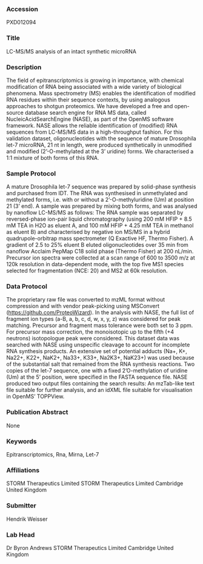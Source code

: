 ### Accession
PXD012094

### Title
LC-MS/MS analysis of an intact synthetic microRNA

### Description
The field of epitranscriptomics is growing in importance, with chemical modification of RNA being associated with a wide variety of biological phenomena. Mass spectrometry (MS) enables the identification of modified RNA residues within their sequence contexts, by using analogous approaches to shotgun proteomics. We have developed a free and open-source database search engine for RNA MS data, called NucleicAcidSearchEngine (NASE), as part of the OpenMS software framework. NASE allows the reliable identification of (modified) RNA sequences from LC-MS/MS data in a high-throughput fashion. For this validation dataset, oligonucleotides with the sequence of mature Drosophila let-7 microRNA, 21 nt in length, were produced synthetically in unmodified and modified (2’-O-methylated at the 3’ uridine) forms. We characterised a 1:1 mixture of both forms of this RNA.

### Sample Protocol
A mature Drosophila let-7 sequence was prepared by solid-phase synthesis and purchased from IDT. The RNA was synthesised in unmethylated and methylated forms, i.e.  with or without a 2’-O-methyluridine (Um) at position 21 (3’ end). A sample was prepared by mixing both forms, and was analysed by nanoflow LC-MS/MS as follows: The RNA sample was separated by reversed-phase ion-pair liquid chromatography (using 200 mM HFIP + 8.5 mM TEA in H2O as eluent A, and 100 mM HFIP + 4.25 mM TEA in methanol as eluent B) and characterised by negative ion MS/MS in a hybrid quadrupole-orbitrap mass spectrometer (Q Exactive HF, Thermo Fisher). A gradient of 2.5 to 25% eluent B eluted oligonucleotides over 35 min from nanoflow Acclaim PepMap C18 solid phase (Thermo Fisher) at 200 nL/min. Precursor ion spectra were collected at a scan range of 600 to 3500 m/z at 120k resolution in data-dependent mode, with the top five MS1 species selected for fragmentation (NCE: 20) and MS2 at 60k resolution.

### Data Protocol
The proprietary raw file was converted to mzML format without compression and with vendor peak-picking using MSConvert (https://github.com/ProteoWizard). In the analysis with NASE, the full list of fragment ion types (a-B, a, b, c, d, w, x, y, z) was considered for peak matching. Precursor and fragment mass tolerance were both set to 3 ppm. For precursor mass correction, the monoisotopic up to the fifth (+4 neutrons) isotopologue peak were considered. This dataset data was searched with NASE using unspecific cleavage to account for incomplete RNA synthesis products. An extensive set of potential adducts (Na+, K+, Na22+, K22+, NaK2+, Na33+, K33+, Na2K3+, NaK23+) was used because of the substantial salt that remained from the RNA synthesis reactions. Two copies of the let-7 sequence, one with a fixed 2’O-methylation of uridine (Um) at the 5’ position, were specified in the FASTA sequence file. NASE produced two output files containing the search results: An mzTab-like text file suitable for further analysis, and an idXML file suitable for visualisation in OpenMS’ TOPPView.

### Publication Abstract
None

### Keywords
Epitranscriptomics, Rna, Mirna, Let-7

### Affiliations
STORM Therapeutics Limited
STORM Therapeutics Limited Cambridge United Kingdom

### Submitter
Hendrik Weisser

### Lab Head
Dr Byron Andrews
STORM Therapeutics Limited Cambridge United Kingdom


